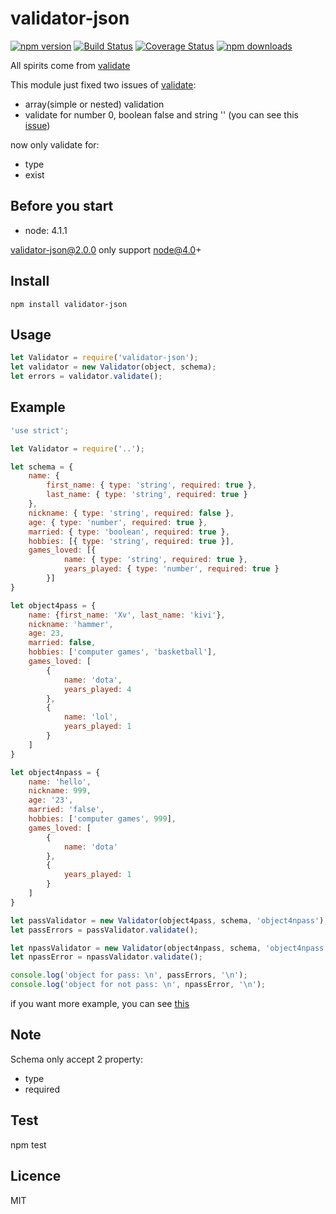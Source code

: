 # validator-json

[![npm version](https://img.shields.io/npm/v/validator-json.svg)](https://npmjs.org/package/validator-json)
[![Build Status](https://travis-ci.org/CocaCola183/validator-json.svg?branch=master)](https://travis-ci.org/CocaCola183/validator-json)
[![Coverage Status](https://coveralls.io/repos/CocaCola183/validator-json/badge.svg?branch=master&service=github)](https://coveralls.io/github/CocaCola183/validator-json?branch=master)
[![npm downloads](https://img.shields.io/npm/dm/validator-json.svg)](https://npmjs.org/package/validator-json)  

All spirits come from [validate](https://www.npmjs.com/package/validate)  

This module just fixed two issues of [validate](https://www.npmjs.com/package/validate):  
* array(simple or nested) validation  
* validate for number 0, boolean false and string '' (you can see this [issue](https://github.com/eivindfjeldstad/validate/issues/23))

now only validate for:  
* type  
* exist  

## Before you start  
* node: 4.1.1  

validator-json@2.0.0 only support node@4.0+

## Install  
`npm install validator-json`

## Usage  
```js
let Validator = require('validator-json');
let validator = new Validator(object, schema);
let errors = validator.validate();
```

## Example  
```js
'use strict';

let Validator = require('..');

let schema = {
	name: {
		first_name: { type: 'string', required: true },
		last_name: { type: 'string', required: true }
	},
	nickname: { type: 'string', required: false },
	age: { type: 'number', required: true },
	married: { type: 'boolean', required: true },
	hobbies: [{ type: 'string', required: true }],
	games_loved: [{
			name: { type: 'string', required: true },
			years_played: { type: 'number', required: true }
		}]
}

let object4pass = {
	name: {first_name: 'Xv', last_name: 'kivi'},
	nickname: 'hammer',
	age: 23,
	married: false,
	hobbies: ['computer games', 'basketball'],
	games_loved: [
		{
			name: 'dota',
			years_played: 4
		},
		{
			name: 'lol',
			years_played: 1
		}
	]
}

let object4npass = {
	name: 'hello',
	nickname: 999,
	age: '23',
	married: 'false',
	hobbies: ['computer games', 999],
	games_loved: [
		{
			name: 'dota'
		},
		{
			years_played: 1
		}
	]
}

let passValidator = new Validator(object4pass, schema, 'object4npass');
let passErrors = passValidator.validate();

let npassValidator = new Validator(object4npass, schema, 'object4npass');
let npassError = npassValidator.validate();

console.log('object for pass: \n', passErrors, '\n');
console.log('object for not pass: \n', npassError, '\n');
```

if you want more example, you can see [this](https://github.com/CocaCola183/validator/blob/master/test/test.js)  


## Note    
Schema only accept 2 property:  
* type  
* required  

## Test  
npm test


## Licence
MIT
